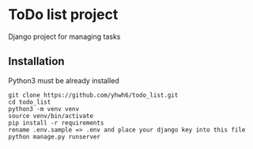 # ToDo list project
Django project for managing tasks

## Installation
Python3 must be already installed

```shell
git clone https://github.com/yhwh6/todo_list.git
cd todo_list
python3 -m venv venv
source venv/bin/activate
pip install -r requirements 
rename .env.sample => .env and place your django key into this file
python manage.py runserver
```
